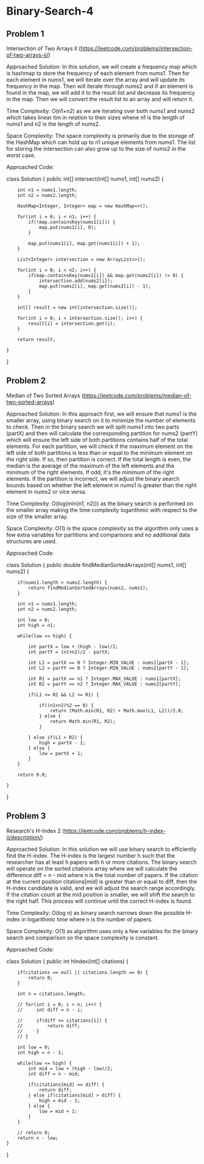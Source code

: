 # Binary-Search-4


## Problem 1 
Intersection of Two Arrays II (https://leetcode.com/problems/intersection-of-two-arrays-ii/)

Approached Solution: In this solution, we will create a frequency map which is hashmap to store the frequency of each element from nums1. Then for each element in nums1, we will iterate over the array and will update its frequency in the map. Then will iterate through nums2 and if an element is found in the map, we will add it to the result list and decrease its frequency in the map. Then we will convert the result list to an array and will return it.

Time Complexity: O(n1+n2) as we are iterating over both nums1 and nums2 which takes linear tim in relation to their sizes whene n1 is the length of nums1 and n2 is the length of nums2.

Space Complexity: The space complexity is primarily due to the storage of the HashMap which can hold up to n1 unique elements from nums1. The list for storing the intersection can also grow up to the size of nums2 in the worst case.

Approached Code:

class Solution {
    public int[] intersect(int[] nums1, int[] nums2) {

        int n1 = nums1.length;
        int n2 = nums2.length;
        
        HashMap<Integer, Integer> map = new HashMap<>();

        for(int i = 0; i < n1; i++) {
            if(!map.containsKey(nums1[i])) {
                map.put(nums1[i], 0);
            }

            map.put(nums1[i], map.get(nums1[i]) + 1);
        }

        List<Integer> intersection = new ArrayList<>();

        for(int i = 0; i < n2; i++) {
            if(map.containsKey(nums2[i]) && map.get(nums2[i]) != 0) {
                intersection.add(nums2[i]);
                map.put(nums2[i], map.get(nums2[i]) - 1);
            }
        }

        int[] result = new int[intersection.size()];

        for(int i = 0; i < intersection.size(); i++) {
            result[i] = intersection.get(i);
        }

        return result;

    }
}



## Problem 2
Median of Two Sorted Arrays (https://leetcode.com/problems/median-of-two-sorted-arrays)

Approached Solution: In this approach first, we will ensure that nums1 is the smaller array, using binary search on it to minimize the number of elements to check. Then in the binary search we will split nums1 into two parts (partX) and then will calculate the corresponding partition for nums2 (partY) which will ensure the left side of both partitions contains half of the total elements. For each partition, we will check if the maximum element on the left side of both partitions is less than or equal to the minimum element on the right side. If so, then partition is correct. If the total length is even, the median is the average of the maximum of the left elements and the minimum of the right elements. If odd, it's the minimum of the right elements. If the partition is incorrect, we will adjust the binary search bounds based on whether the left element in nums1 is greater than the right element in nums2 or vice versa.

Time Complexity: O(log(min(n1, n2))) as the binary search is performed on the smaller array making the time complexity logarithmic with respect to the size of the smaller array.

Space Complexity: O(1) is the space complexity as the algorithm only uses a few extra variables for partitions and comparisons and no additional data structures are used.

Approached Code:

class Solution {
    public double findMedianSortedArrays(int[] nums1, int[] nums2) {
        
        if(nums1.length > nums2.length) {
            return findMedianSortedArrays(nums2, nums1);
        }

        int n1 = nums1.length;
        int n2 = nums2.length;

        int low = 0;
        int high = n1;

        while(low <= high) {

            int partX = low + (high - low)/2;
            int partY = (n1+n2)/2 - partX;

            int L1 = partX == 0 ? Integer.MIN_VALUE : nums1[partX - 1];
            int L2 = partY == 0 ? Integer.MIN_VALUE : nums2[partY - 1];

            int R1 = partX == n1 ? Integer.MAX_VALUE : nums1[partX];
            int R2 = partY == n2 ? Integer.MAX_VALUE : nums2[partY];

            if(L1 <= R2 && L2 <= R1) {

                if((n1+n2)%2 == 0) {
                    return (Math.min(R1, R2) + Math.max(L1, L2))/2.0;
                } else {
                    return Math.min(R1, R2);
                }

            } else if(L1 > R2) {
                high = partX - 1;
            } else {
                low = partX + 1;
            }
        }

        return 0.0;

    }
}



## Problem 3
Research's H-Index 2 (https://leetcode.com/problems/h-index-ii/description/)

Approached Solution: In this solution we will use binary search to efficiently find the H-index. The H-index is the largest number h such that the researcher has at least h papers with h or more citations. The binary search will operate on the sorted citations array where we will calculate the difference diff = n - mid where n is the total number of papers. If the citation at the current position citations[mid] is greater than or equal to diff, then the H-index candidate is valid, and we will adjust the search range accordingly. If the citation count at the mid position is smaller, we will shift the search to the right half. This process will continue until the correct H-index is found.

Time Complexity: O(log n) as binary search narrows down the possible H-index in logarithmic time where n is the number of papers.

Space Complexity: O(1) as algorithm uses only a few variables for the binary search and comparison so the space complexity is constant.

Approached Code:

class Solution {
    public int hIndex(int[] citations) {

        if(citations == null || citations.length == 0) {
            return 0;
        }

        int n = citations.length;

        // for(int i = 0; i < n; i++) {
        //     int diff = n - i;

        //     if(diff <= citations[i]) {
        //         return diff;
        //     }
        // }

        int low = 0;
        int high = n - 1;

        while(low <= high) {
            int mid = low + (high - low)/2;
            int diff = n - mid;

            if(citations[mid] == diff) {
                return diff;
            } else if(citations[mid] > diff) {
                high = mid - 1;
            } else {
                low = mid + 1;
            }
        }

        // return 0;
        return n - low;
    }
}


